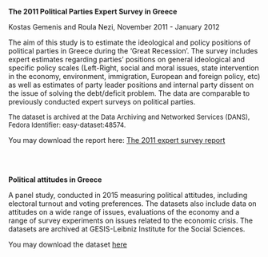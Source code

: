 **The 2011 Political Parties Expert Survey in Greece**

Kostas Gemenis and Roula Nezi, November 2011 - January 2012 

The aim of this study is to estimate the ideological and policy positions of political parties in Greece during the ‘Great Recession’. The survey includes expert estimates regarding parties’ positions on general ideological and specific policy scales (Left-Right, social and moral issues, state intervention in the economy, environment, immigration, European and foreign policy, etc) as well as estimates of party leader positions and internal party dissent on the issue of solving the debt/deficit problem. The data are comparable to previously conducted expert surveys on political parties. 

<font size="-1">The dataset is archived at the Data Archiving and Networked Services (DANS), Fedora Identifier: easy-dataset:48574.</font>

You may download the report here: 
[The 2011 expert survey report](https://roulanezi.files.wordpress.com/2017/03/expert_survey_report.pdf)

<br>
<br>

**Political attitudes in Greece**

A panel study, conducted in 2015 measuring political attitudes, including electoral turnout and voting preferences. The datasets also include data on attitudes on a wide range of issues, evaluations of the economy and a range of survey experiments on issues related to the economic crisis. The datasets are archived at GESIS-Leibniz Institute for the Social Sciences.

You may download the dataset [here](https://datorium.gesis.org/xmlui/handle/10.7802/1529)